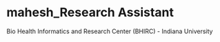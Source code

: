 # mahesh_Research Assistant
 Bio Health Informatics and Research Center (BHIRC) - Indiana University
